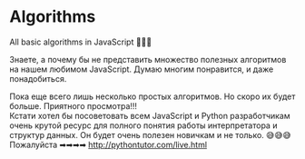 # Algorithms
All basic algorithms in JavaScript 🖤🖤🖤


Знаете, а почему бы не представить множество полезных алгоритмов на нашем любимом JavaScript. Думаю многим понравится, и даже понадобиться.


Пока еще всего лишь несколько простых алгоритмов. Но скоро их будет больше. Приятного просмотра!!!      
    Кстати хотел бы посоветовать всем JavaScript и Python разработчикам очень крутой ресурс для полного понятия работы интерпретатора и структур данных. Он будет очень полезен новичкам и не только.   😅😅😅
Пожалуйста  ➡➡➡➡
http://pythontutor.com/live.html
